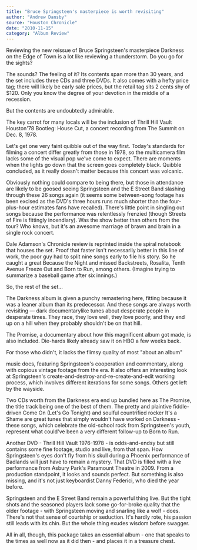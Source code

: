 ```yaml
---
title: "Bruce Springsteen's masterpiece is worth revisiting"
author: "Andrew Dansby"
source: "Houston Chronicle"
date: "2010-11-15"
category: "Album Review"
---
```


Reviewing the new reissue of Bruce Springsteen's masterpiece Darkness on the Edge of Town is a lot like reviewing a thunderstorm. Do you go for the sights?

The sounds? The feeling of it? Its contents span more than 30 years, and the set includes three CDs and three DVDs. It also comes with a hefty price tag; there will likely be early sale prices, but the retail tag sits 2 cents shy of $120. Only you know the degree of your devotion in the middle of a recession.

But the contents are undoubtedly admirable.

The key carrot for many locals will be the inclusion of Thrill Hill Vault Houston'78 Bootleg: House Cut, a concert recording from The Summit on Dec. 8, 1978.

Let's get one very faint quibble out of the way first. Today's standards for filming a concert differ greatly from those in 1978, so the multicamera film lacks some of the visual pop we've come to expect. There are moments when the lights go down that the screen goes completely black. Quibble concluded, as it really doesn't matter because this concert was volcanic.

Obviously nothing could compare to being there, but those in attendance are likely to be goosed seeing Springsteen and the E Street Band slashing through these 26 songs again (it seems some between-song footage has been excised as the DVD's three hours runs much shorter than the four-plus-hour estimates fans have recalled). There's little point in singling out songs because the performance was relentlessly frenzied (though Streets of Fire is fittingly incendiary). Was the show better than others from the tour? Who knows, but it's an awesome marriage of brawn and brain in a single rock concert.

Dale Adamson's Chronicle review is reprinted inside the spiral notebook that houses the set. Proof that faster isn't necessarily better in this line of work, the poor guy had to split nine songs early to file his story. So he caught a great Because the Night and missed Backstreets, Rosalita, Tenth Avenue Freeze Out and Born to Run, among others. (Imagine trying to summarize a baseball game after six innings.)

So, the rest of the set...

The Darkness album is given a punchy remastering here, fitting because it was a leaner album than its predecessor. And these songs are always worth revisiting — dark documentarylike tunes about desperate people in desperate times. They race, they love well, they love poorly, and they end up on a hill when they probably shouldn't be on that hill.

The Promise, a documentary about how this magnificent album got made, is also included. Die-hards likely already saw it on HBO a few weeks back.

For those who didn't, it lacks the flimsy quality of most "about an album"

music docs, featuring Springsteen's cooperation and commentary, along with copious vintage footage from the era. It also offers an interesting look at Springsteen's create-and-destroy-and-re-create-and-edit working process, which involves different iterations for some songs. Others get left by the wayside.

Two CDs worth from the Darkness era end up bundled here as The Promise, the title track being one of the best of them. The pretty and plaintive fiddle- driven Come On (Let's Go Tonight) and soulful countrified rocker It's a Shame are great tunes that simply wouldn't have worked on Darkness - these songs, which celebrate the old-school rock from Springsteen's youth, represent what could've been a very different follow-up to Born to Run.

Another DVD - Thrill Hill Vault 1976-1978 - is odds-and-endsy but still contains some fine footage, studio and live, from that span. How Springsteen's eyes don't fly from his skull during a Phoenix performance of Badlands will just have to remain a mystery. That DVD is filled with a live performance from Asbury Park's Paramount Theatre in 2009. From a production standpoint, it looks and sounds perfect. But something is also missing, and it's not just keyboardist Danny Federici, who died the year before.

Springsteen and the E Street Band remain a powerful thing live. But the tight shots and the seasoned players lack some go-for-broke quality that the older footage - with Springsteen moving and snarling like a wolf - does. There's not that sense of courtship or seduction. It's hardly rote, his passion still leads with its chin. But the whole thing exudes wisdom before swagger.

All in all, though, this package takes an essential album - one that speaks to the times as well now as it did then - and places it in a treasure chest.
